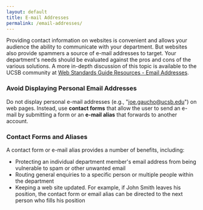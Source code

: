 ```yaml
---
layout: default
title: E-mail Addresses
permalink: /email-addresses/
---
```


Providing contact information on websites is convenient and allows your
audience the ability to communicate with your department. But websites also
provide spammers a source of e-mail addresses to target. Your department's
needs should be evaluated against the pros and cons of the various solutions.
A more in-depth discussion of this topic is available to the UCSB community at
[Web Standards Guide Resources - Email Addresses](https://github.com/ucsb-wsg/ucsb-wsg.github.io/wiki/E-mail-Addresses).

### Avoid Displaying Personal Email Addresses

Do not display personal e-mail addresses (e.g., "joe.gaucho@ucsb.edu") on web
pages. Instead, use **contact forms** that allow the user to send an e-mail by
submitting a form or an **e-mail alias** that forwards to another account.

### Contact Forms and Aliases

A contact form or e-mail alias provides a number of benefits, including:

* Protecting an individual department member's email address from being vulnerable to spam or other unwanted email
* Routing general enquiries to a specific person or multiple people within the department
* Keeping a web site updated. For example, if John Smith leaves his position, the contact form or email alias can be directed to the next person who fills his position
